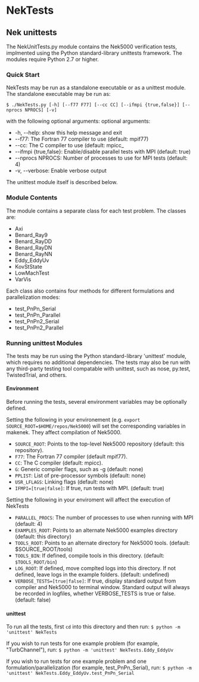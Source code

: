 NekTests
========
Nek unittests
-------------

The NekUnitTests.py module contains the Nek5000 verification tests, implmented 
using the Python standard-library unittests framework.  The modules require 
Python 2.7 or higher.  

### Quick Start

NekTests may be run as a standalone executable or as a unittest module.
The standalone executable may be run as:

`$ ./NekTests.py [-h] [--f77 F77] [--cc CC] [--ifmpi {true,false}] [--nprocs NPROCS] [-v]
`

with the following optional arguments:
optional arguments:
*  -h, --help: show this help message and exit
*  --f77:  The Fortran 77 compiler to use (default: mpif77)
*  --cc:  The C compiler to use (default: mpicc_
*  --ifmpi {true,false}:  Enable/disable parallel tests with MPI (default: true)
*  --nprocs NPROCS:  Number of processes to use for MPI tests (default: 4)
*  -v, --verbose:  Enable verbose output

The unittest module itself is described below.

### Module Contents

The module contains a separate class for each test problem.  The classes are:
* Axi
* Benard_Ray9
* Benard_RayDD
* Benard_RayDN
* Benard_RayNN
* Eddy_EddyUv
* KovStState
* LowMachTest
* VarVis

Each class also contains four methods for different formulations and
parallelization modes:
* test_PnPn_Serial
* test_PnPn_Parallel
* test_PnPn2_Serial
* test_PnPn2_Parallel

### Running unittest Modules

The tests may be run using the Python standard-library 'unittest' module, which
requires no additional dependencies.  The tests may also be run with any
third-party testing tool compatable with unittest, such as nose, py.test,
TwistedTrial, and others.  

#### Environment

Before running the tests, several environment variables may be optionally defined.

Setting the following in your environement (e.g. `export SOURCE_ROOT=$HOME/repos/Nek5000`)
will set the corresponding variables in makenek.  They affect compilation of Nek5000.
* `SOURCE_ROOT`: Points to the top-level Nek5000 repository (default: this repository).
* `F77`: The Fortran 77 compiler (default mpif77).
* `CC`: The C compiler (default: mpicc).
* `G`: Generic compiler flags, such as -g (default: none)
* `PPLIST`: List of pre-processor symbols (default: none)
* `USR_LFLAGS`: Linking flags (default: none)
* `IFMPI=[true|false]`: If true, run tests with MPI. (default: true)

Setting the following in your enviroment will affect the execution of NekTests
* `PARALLEL_PROCS`: The number of processes to use when running with MPI
  (default: 4)
* `EXAMPLES_ROOT`: Points to an alternate Nek5000 examples directory (default: this directory)
* `TOOLS_ROOT`: Points to an alternate directory for Nek5000 tools. (default: $SOURCE_ROOT/tools)
* `TOOLS_BIN`: If defined, compile tools in this directory. (default: `$TOOLS_ROOT/bin`)
* `LOG_ROOT`: If defined, move complted logs into this directory.  If not defined,
  leave logs in the example folders.  (default: undefined)
* `VERBOSE_TESTS=[true|false]`: If true, display standard output from compiler and
   Nek5000 to terminal window.  Standard output will always be recorded in
   logfiles, whether VERBOSE_TESTS is true or false.  (default: false)

#### unittest

To run all the tests, first `cd` into this directory and then run:
`$ python -m 'unittest' NekTests`

If you wish to run tests for one example problem (for example, "TurbChannel"), run:
`$ python -m 'unittest' NekTests.Eddy_EddyUv`

If you wish to run tests for one example problem and one
formulation/parallelization (for example, test_PnPn_Serial), run:
`$ python -m 'unittest' NekTests.Eddy_EddyUv.test_PnPn_Serial`
